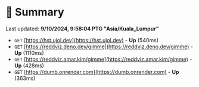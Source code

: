 # 📖 Summary
Last updated: **9/10/2024, 9:58:04 PTG "Asia/Kuala_Lumpur"**

- `GET` [https://hst.ujol.dev](https://hst.ujol.dev) - **Up** (540ms)
- `GET` [https://reddviz.deno.dev/gimme](https://reddviz.deno.dev/gimme) - **Up** (1110ms)
- `GET` [https://reddviz.amar.kim/gimme](https://reddviz.amar.kim/gimme) - **Up** (428ms)
- `GET` [https://dumb.onrender.com](https://dumb.onrender.com) - **Up** (363ms)
